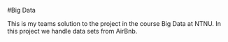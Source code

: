 #Big Data

This is my teams solution to the project in the course Big Data at NTNU. In this project we handle data sets from AirBnb.
